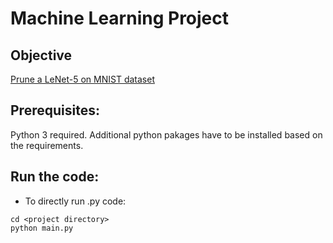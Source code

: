 # Machine Learning Project
## Objective 
[Prune a LeNet-5 on MNIST dataset](https://github.com/yaooo/Machine_learning/blob/master/HW5/hw5.pdf)


## Prerequisites:
Python 3 required.
Additional python pakages have to be installed based on the requirements.


## Run the code:

* To directly run .py code:
```
cd <project directory>
python main.py
```
